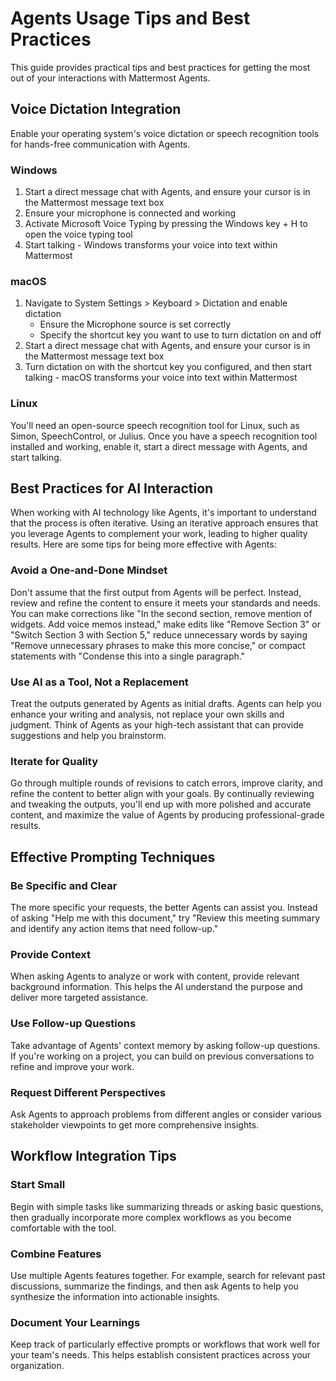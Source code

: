 # Agents Usage Tips and Best Practices

This guide provides practical tips and best practices for getting the most out of your interactions with Mattermost Agents.

## Voice Dictation Integration

Enable your operating system's voice dictation or speech recognition tools for hands-free communication with Agents.

### Windows

1. Start a direct message chat with Agents, and ensure your cursor is in the Mattermost message text box
2. Ensure your microphone is connected and working
3. Activate Microsoft Voice Typing by pressing the Windows key + H to open the voice typing tool
4. Start talking - Windows transforms your voice into text within Mattermost

### macOS

1. Navigate to System Settings > Keyboard > Dictation and enable dictation
   - Ensure the Microphone source is set correctly
   - Specify the shortcut key you want to use to turn dictation on and off
2. Start a direct message chat with Agents, and ensure your cursor is in the Mattermost message text box
3. Turn dictation on with the shortcut key you configured, and then start talking - macOS transforms your voice into text within Mattermost

### Linux

You'll need an open-source speech recognition tool for Linux, such as Simon, SpeechControl, or Julius. Once you have a speech recognition tool installed and working, enable it, start a direct message with Agents, and start talking.

## Best Practices for AI Interaction

When working with AI technology like Agents, it's important to understand that the process is often iterative. Using an iterative approach ensures that you leverage Agents to complement your work, leading to higher quality results. Here are some tips for being more effective with Agents:

### Avoid a One-and-Done Mindset

Don't assume that the first output from Agents will be perfect. Instead, review and refine the content to ensure it meets your standards and needs. You can make corrections like "In the second section, remove mention of widgets. Add voice memos instead," make edits like "Remove Section 3" or "Switch Section 3 with Section 5," reduce unnecessary words by saying "Remove unnecessary phrases to make this more concise," or compact statements with "Condense this into a single paragraph."

### Use AI as a Tool, Not a Replacement

Treat the outputs generated by Agents as initial drafts. Agents can help you enhance your writing and analysis, not replace your own skills and judgment. Think of Agents as your high-tech assistant that can provide suggestions and help you brainstorm.

### Iterate for Quality

Go through multiple rounds of revisions to catch errors, improve clarity, and refine the content to better align with your goals. By continually reviewing and tweaking the outputs, you'll end up with more polished and accurate content, and maximize the value of Agents by producing professional-grade results.

## Effective Prompting Techniques

### Be Specific and Clear

The more specific your requests, the better Agents can assist you. Instead of asking "Help me with this document," try "Review this meeting summary and identify any action items that need follow-up."

### Provide Context

When asking Agents to analyze or work with content, provide relevant background information. This helps the AI understand the purpose and deliver more targeted assistance.

### Use Follow-up Questions

Take advantage of Agents' context memory by asking follow-up questions. If you're working on a project, you can build on previous conversations to refine and improve your work.

### Request Different Perspectives

Ask Agents to approach problems from different angles or consider various stakeholder viewpoints to get more comprehensive insights.

## Workflow Integration Tips

### Start Small

Begin with simple tasks like summarizing threads or asking basic questions, then gradually incorporate more complex workflows as you become comfortable with the tool.

### Combine Features

Use multiple Agents features together. For example, search for relevant past discussions, summarize the findings, and then ask Agents to help you synthesize the information into actionable insights.

### Document Your Learnings

Keep track of particularly effective prompts or workflows that work well for your team's needs. This helps establish consistent practices across your organization.
